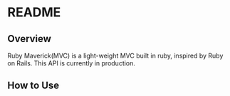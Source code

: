 # README

## Overview
  Ruby Maverick(MVC) is a light-weight MVC built in ruby, inspired by Ruby on Rails. This API is currently in production.

## How to Use

